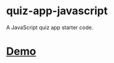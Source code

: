 # quiz-app-javascript
A JavaScript quiz app starter code.


# [Demo](https://quiz-js-app.netlify.app/)



